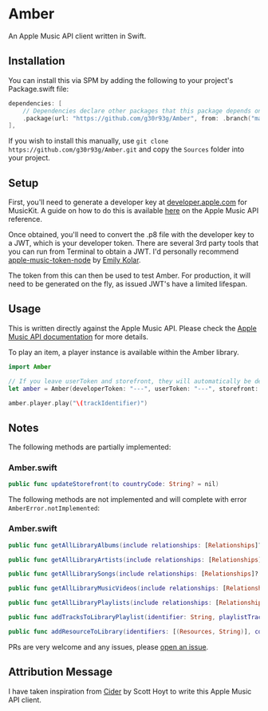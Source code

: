 # Amber

An Apple Music API client written in Swift.

## Installation

You can install this via SPM by adding the following to your project's Package.swift file:

```swift
dependencies: [
    // Dependencies declare other packages that this package depends on.
    .package(url: "https://github.com/g30r93g/Amber", from: .branch("master")),
],
```

If you wish to install this manually, use `git clone https://github.com/g30r93g/Amber.git` and copy the `Sources` folder into your project.

## Setup

First, you'll need to generate a developer key at [developer.apple.com](https://developer.apple.com/account) for MusicKit. A guide on how to do this is available [here](https://developer.apple.com/documentation/applemusicapi/getting_keys_and_creating_tokens) on the Apple Music API reference.

Once obtained, you'll need to convert the .p8 file with the developer key to a JWT, which is your developer token. There are several 3rd party tools that you can run from Terminal to obtain a JWT. I'd personally recommend [apple-music-token-node](https://github.com/sheminusminus/apple-music-token-node) by [Emily Kolar](https://github.com/sheminusminus).

The token from this can then be used to test Amber. For production, it will need to be generated on the fly, as issued JWT's have a limited lifespan.

## Usage

This is written directly against the Apple Music API. Please check the [Apple Music API documentation](developer.apple.com/documentation/applemusicapi) for more details.

To play an item, a player instance is available within the Amber library.
```swift
import Amber

// If you leave userToken and storefront, they will automatically be determined.
let amber = Amber(developerToken: "---", userToken: "---", storefront: .uk)

amber.player.play("\(trackIdentifier)")
```

## Notes

The following methods are partially implemented:

### Amber.swift
```swift
public func updateStorefront(to countryCode: String? = nil)
```

The following methods are not implemented and will complete with error `AmberError.notImplemented`:

### Amber.swift
```swift
public func getAllLibraryAlbums(include relationships: [Relationships]? = nil, limit: Int? = nil, offset: Int? = nil, completion: @escaping(Result<[LibraryAlbum], AmberError>) -> Void)

public func getAllLibraryArtists(include relationships: [Relationships]? = nil, limit: Int? = nil, offset: Int? = nil, completion: @escaping(Result<[LibraryArtist], AmberError>) -> Void)

public func getAllLibrarySongs(include relationships: [Relationships]? = nil, limit: Int? = nil, offset: Int? = nil, completion: @escaping(Result<[LibrarySong], AmberError>) -> Void)

public func getAllLibraryMusicVideos(include relationships: [Relationships]? = nil, limit: Int? = nil, offset: Int? = nil, completion: @escaping(Result<[LibraryMusicVideo], AmberError>) -> Void)

public func getAllLibraryPlaylists(include relationships: [Relationships]? = nil, limit: Int? = nil, offset: Int? = nil, completion: @escaping(Result<[LibraryPlaylist], AmberError>) -> Void)

public func addTracksToLibraryPlaylist(identifier: String, playlistTracksRequest: LibraryPlaylistTracksRequest, completion: @escaping(Result<Void?, AmberError>) -> Void)

public func addResourceToLibrary(identifiers: [(Resources, String)], completion: @escaping(Result<Void, AmberError>) -> Void)
```

PRs are very welcome and any issues, please [open an issue](https://github.com/g30r93g/Amber/issues/new).

## Attribution Message

I have taken inspiration from [Cider](https://github.com/scottrhoyt/Cider) by Scott Hoyt to write this Apple Music API client.
